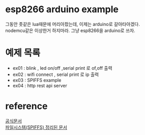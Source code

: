 # esp8266 arduino example

그동안 좃같은 lua때문에 머리아팠는데, 이제는 arduino로 갈아타야겠다.  
nodemcu같은 이상한거 하지마라. 그냥 esp8266을 arduino로 쓰자.  

# 예제 목록

* ex01 : blink , led on/off ,serial print 로 of,off 출력
* ex02 : wifi connect , serial print 로 ip 출력
* ex03 : SPIFFS example
* ex04 : http rest api server

# reference

[공식문서](https://arduino-esp8266.readthedocs.io/en/latest/index.html)<br>
[파일시스템(SPIFFS) 정리된 문서](https://postpop.tistory.com/97)<br>

